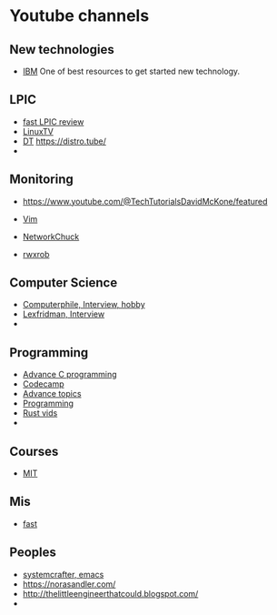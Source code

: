# Youtube channels

## New technologies
* [IBM](https://www.youtube.com/@IBMTechnology)
  One of best resources to get started new technology.
  
## LPIC

* [fast LPIC review](https://www.youtube.com/@theurbanpenguin/playlists)
* [LinuxTV](https://www.youtube.com/@LearnLinuxTV)
* [DT](https://youtube.com/DistroTube)
https://distro.tube/
* 

## Monitoring

* https://www.youtube.com/@TechTutorialsDavidMcKone/featured

* [Vim](https://www.youtube.com/@ThePrimeagen/featured)
* [NetworkChuck](https://www.youtube.com/channel/UC9x0AN7BWHpCDHSm9NiJFJQ)
* [rwxrob](https://www.youtube.com/channel/UCs2Kaw3Soa63cJq3H0VA7og)


## Computer Science

* [Computerphile, Interview, hobby](https://www.youtube.com/@Computerphile)
* [Lexfridman, Interview](https://www.youtube.com/@lexfridman)
* 

## Programming

* [Advance C programming](https://www.youtube.com/@JacobSorber)
* [Codecamp](https://www.youtube.com/@freecodecamp)
* [Advance topics](https://www.youtube.com/@ChrisKanich/)
* [Programming ](https://www.youtube.com/@derekbanas)
* [Rust vids](https://www.youtube.com/@letsgetrusty)
* 

## Courses

* [MIT](https://www.youtube.com/@mitocw)

## Mis

* [fast](https://www.youtube.com/@Fireship)
## Peoples

* [systemcrafter, emacs](https://www.youtube.com/channel/UCAiiOTio8Yu69c3XnR7nQBQ)
* https://norasandler.com/
* http://thelittleengineerthatcould.blogspot.com/
* 
